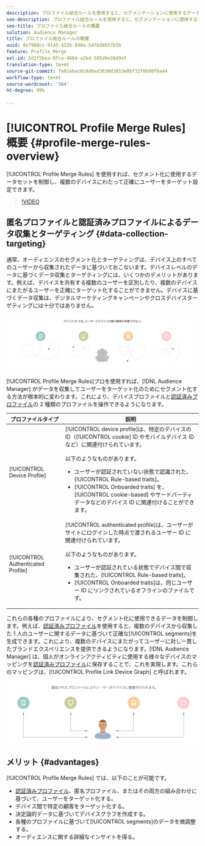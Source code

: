 ```yaml
---
description: プロファイル結合ルールを使用すると、セグメンテーションに使用するデータセットを管理できます。また、複数のデバイスにわたって個人を正確にターゲットに設定することができます。
seo-description: プロファイル結合ルールを使用すると、セグメンテーションに使用するデータセットを管理できます。また、複数のデバイスにわたって個人を正確にターゲットに設定することができます。
seo-title: プロファイル結合ルールの概要
solution: Audience Manager
title: プロファイル結合ルールの概要
uuid: 9e7988cc-9145-432b-840a-54fbd8657b3b
feature: Profile Merge
exl-id: 5d1f5bea-0fca-4684-a2b4-585d9e38d9ef
translation-type: tm+mt
source-git-commit: fe01ebac8c0d0ad3630d3853e0bf32f0b00f6a44
workflow-type: tm+mt
source-wordcount: '364'
ht-degree: 99%

---
```


# [!UICONTROL Profile Merge Rules] 概要 {#profile-merge-rules-overview}

[!UICONTROL Profile Merge Rules] を使用すれば、セグメント化に使用するデータセットを制御し、複数のデバイスにわたって正確にユーザーをターゲット設定できます。

>[!VIDEO](https://video.tv.adobe.com/v/28974)

## 匿名プロファイルと認証済みプロファイルによるデータ収集とターゲティング {#data-collection-targeting}

通常、オーディエンスのセグメント化とターゲティングは、デバイス上のすべてのユーザーから収集されたデータに基づいておこないます。デバイスレベルのデータに基づくデータ収集とターゲティングには、いくつかのデメリットがあります。例えば、デバイスを共有する複数のユーザーを区別したり、複数のデバイスにまたがるユーザーを正確にターゲット化することができません。デバイスに基づくデータ収集は、デジタルマーケティングキャンペーンやクロスデバイスターゲティングには十分ではありません。

![](assets/unauthenticated2.png)

[!UICONTROL Profile Merge Rules]プロを使用すれば、[!DNL Audience Manager] がデータを収集してユーザーをターゲット化のためにセグメント化する方法が根本的に変わります。これにより、デバイスプロファイルと[認証済みプロファイル](../../reference/visitor-authentication-states.md)の 2 種類のプロファイルを操作できるようになります。

| プロファイルタイプ | 説明 |
|---|---|
| [!UICONTROL Device Profile] | [!UICONTROL device profile]は、特定のデバイスの ID（[!UICONTROL cookie] ID やモバイルデバイス ID など）に関連付けられています。<br><br>以下のようなものがあります。<ul><li>ユーザーが認証されていない状態で認識された、[!UICONTROL Rule-based traits]。</li><li>[!UICONTROL Onboarded traits] を、[!UICONTROL cookie-based] やサードパーティデータなどのデバイス ID に関連付けることができます。</li></ul> |
| [!UICONTROL Authenticated Profile] | [!UICONTROL authenticated profile]は、ユーザーがサイトにログインした時点で渡されるユーザー ID に関連付けられています。<br><br>以下のようなものがあります。<ul><li>ユーザーが認証されている状態でデバイス間で収集された、[!UICONTROL Rule-based traits]。</li><li>[!UICONTROL Onboarded traits]は、同じユーザー ID にリンクされているオフラインのファイルです。</li></ul> |

これらの各種のプロファイルにより、セグメント化に使用できるデータを制御します。例えば、[認証済みプロファイル](../../reference/visitor-authentication-states.md)を使用すると、複数のデバイスから収集した 1 人のユーザーに関するデータに基づいて正確な[!UICONTROL segments]を生成できます。これにより、複数のデバイスにまたがってユーザーに対し一貫したブランドエクスペリエンスを提供できるようになります。[!DNL Audience Manager] は、個人がオンラインアクティビティに使用する様々なデバイスのマッピングを[認証済みプロファイル](../../reference/visitor-authentication-states.md)に保存することで、これを実現します。これらのマッピングは、[!UICONTROL Profile Link Device Graph] と呼ばれます。

![](assets/authenticated2.png)

## メリット {#advantages}

[!UICONTROL Profile Merge Rules] では、以下のことが可能です。

* [認証済みプロファイル](../../reference/visitor-authentication-states.md)、匿名プロファイル、またはその両方の組み合わせに基づいて、ユーザーをターゲット化する。
* デバイス間で特定の顧客をターゲット化する。
* 決定論的データに基づいてデバイスグラフを作成する。
* 各種のプロファイルに基づいて[!UICONTROL segments]のデータを微調整する。
* オーディエンスに関する詳細なインサイトを得る。
